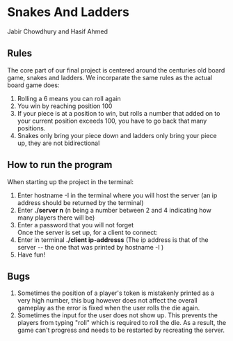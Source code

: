 # Snakes And Ladders
Jabir Chowdhury and Hasif Ahmed 

## Rules
The core part of our final project is centered around the centuries old board game, snakes and ladders. We incorparate the same rules as 
the actual board game does: 
1. Rolling a 6 means you can roll again
2. You win by reaching position 100
3. If your piece is at a position to win, but rolls a number that added on to your current position exceeds 100, you have to go back that many positions. 
4. Snakes only bring your piece down and ladders only bring your piece up, they are not bidirectional

## How to run the program
When starting up the project in the terminal:
1. Enter hostname -I in the terminal where you will host the server (an ip address should be returned by the terminal)
2. Enter **./server n** (n being a number between 2 and 4 indicating how many players there will be)
3. Enter a password that you will not forget <br>
Once the server is set up, for a client to connect:
1. Enter in terminal **./client ip-addresss** (The ip address is that of the server -- the one that was printed by hostname -I )
2. Have fun!

## Bugs
1. Sometimes the position of a player's token is mistakenly printed as a very high number, this bug however does not affect the overall gameplay as the error is fixed when the user rolls the die again.
2. Sometimes the input for the user does not show up. This prevents the players from typing "roll" which is required to roll the die. As a result, the game can't progress and needs to be restarted by recreating the server.
